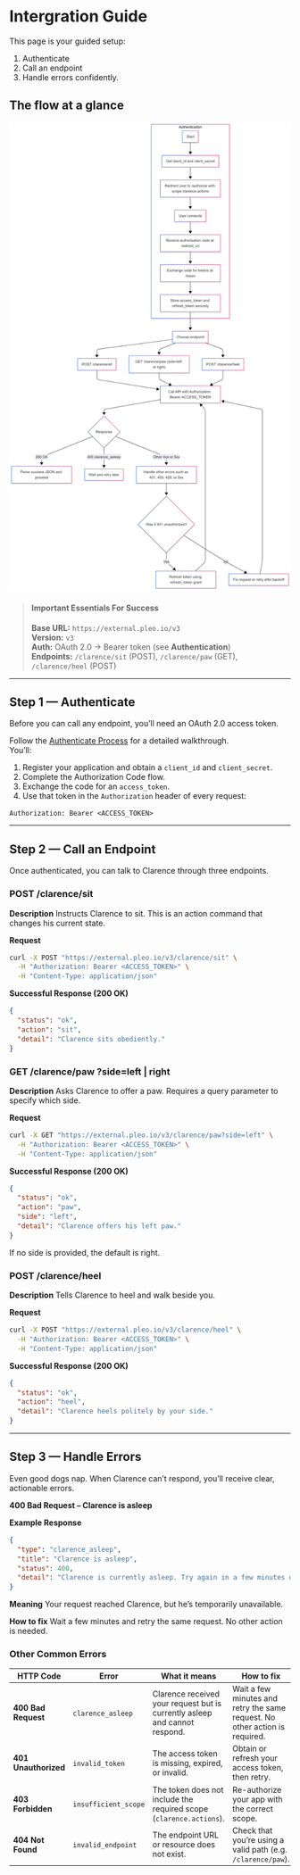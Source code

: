 
# Intergration Guide 

This page is your guided setup: 

1. Authenticate
2. Call an endpoint
3. Handle errors confidently.

## The flow at a glance

![Flowchart](../assets/images/Flowchart.png)


<!-- theme: info -->
> #### Important Essentials For Success
>
> **Base URL:** `https://external.pleo.io/v3`\
> **Version:** `v3`\
> **Auth:** OAuth 2.0 → Bearer token (see **Authentication**)\
> **Endpoints:** `/clarence/sit` (POST), `/clarence/paw` (GET), `/clarence/heel` (POST)


---

## Step 1 — Authenticate

Before you can call any endpoint, you’ll need an OAuth 2.0 access token.

Follow the [Authenticate Process](./002-auth.md) for a detailed walkthrough.  
You’ll:

1. Register your application and obtain a `client_id` and `client_secret`.
2. Complete the Authorization Code flow.
3. Exchange the code for an `access_token`.
4. Use that token in the `Authorization` header of every request:

```http
Authorization: Bearer <ACCESS_TOKEN>
```

---

## Step 2 — Call an Endpoint

Once authenticated, you can talk to Clarence through three endpoints.

### POST /clarence/sit

**Description**
Instructs Clarence to sit.
This is an action command that changes his current state.

**Request**

```bash
curl -X POST "https://external.pleo.io/v3/clarence/sit" \
  -H "Authorization: Bearer <ACCESS_TOKEN>" \
  -H "Content-Type: application/json"
```

**Successful Response (200 OK)**

```json
{
  "status": "ok",
  "action": "sit",
  "detail": "Clarence sits obediently."
}
```

### GET /clarence/paw ?side=left | right

**Description**
Asks Clarence to offer a paw.
Requires a query parameter to specify which side.

**Request**

```bash
curl -X GET "https://external.pleo.io/v3/clarence/paw?side=left" \
  -H "Authorization: Bearer <ACCESS_TOKEN>" \
  -H "Content-Type: application/json"
```

**Successful Response (200 OK)**

```json
{
  "status": "ok",
  "action": "paw",
  "side": "left",
  "detail": "Clarence offers his left paw."
}
```

If no side is provided, the default is right.

### POST /clarence/heel

**Description**
Tells Clarence to heel and walk beside you.

**Request**

```bash
curl -X POST "https://external.pleo.io/v3/clarence/heel" \
  -H "Authorization: Bearer <ACCESS_TOKEN>" \
  -H "Content-Type: application/json"
```

**Successful Response (200 OK)**

```json
{
  "status": "ok",
  "action": "heel",
  "detail": "Clarence heels politely by your side."
}
```

---

## Step 3 — Handle Errors

Even good dogs nap. When Clarence can’t respond, you’ll receive clear, actionable errors.

**400 Bad Request – Clarence is asleep**

**Example Response**

```json
{
  "type": "clarence_asleep",
  "title": "Clarence is asleep",
  "status": 400,
  "detail": "Clarence is currently asleep. Try again in a few minutes or check his nap schedule."
}
```

**Meaning**
Your request reached Clarence, but he’s temporarily unavailable.

**How to fix**
Wait a few minutes and retry the same request. No other action is needed.

### Other Common Errors

| HTTP Code | Error | What it means | How to fix |
|------------|--------|----------------|-------------|
| **400 Bad Request** | `clarence_asleep` | Clarence received your request but is currently asleep and cannot respond. | Wait a few minutes and retry the same request. No other action is required. |
| **401 Unauthorized** | `invalid_token` | The access token is missing, expired, or invalid. | Obtain or refresh your access token, then retry. |
| **403 Forbidden** | `insufficient_scope` | The token does not include the required scope (`clarence.actions`). | Re-authorize your app with the correct scope. |
| **404 Not Found** | `invalid_endpoint` | The endpoint URL or resource does not exist. | Check that you’re using a valid path (e.g. `/clarence/paw`). |

